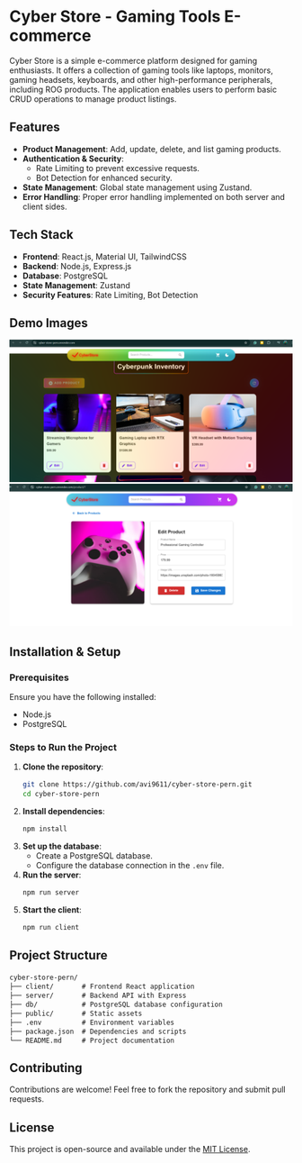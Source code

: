 # Cyber Store - Gaming Tools E-commerce

Cyber Store is a simple e-commerce platform designed for gaming enthusiasts. It offers a collection of gaming tools like laptops, monitors, gaming headsets, keyboards, and other high-performance peripherals, including ROG products. The application enables users to perform basic CRUD operations to manage product listings.

## Features
- **Product Management**: Add, update, delete, and list gaming products.
- **Authentication & Security**:
  - Rate Limiting to prevent excessive requests.
  - Bot Detection for enhanced security.
- **State Management**: Global state management using Zustand.
- **Error Handling**: Proper error handling implemented on both server and client sides.

## Tech Stack
- **Frontend**: React.js, Material UI, TailwindCSS
- **Backend**: Node.js, Express.js
- **Database**: PostgreSQL
- **State Management**: Zustand
- **Security Features**: Rate Limiting, Bot Detection

## Demo Images
![App Screenshot](home.png)
![App Screenshot](product.png)

## Installation & Setup
### Prerequisites
Ensure you have the following installed:
- Node.js
- PostgreSQL

### Steps to Run the Project
1. **Clone the repository**:
   ```sh
   git clone https://github.com/avi9611/cyber-store-pern.git
   cd cyber-store-pern
   ```
2. **Install dependencies**:
   ```sh
   npm install
   ```
3. **Set up the database**:
   - Create a PostgreSQL database.
   - Configure the database connection in the `.env` file.
4. **Run the server**:
   ```sh
   npm run server
   ```
5. **Start the client**:
   ```sh
   npm run client
   ```

## Project Structure
```
cyber-store-pern/
├── client/       # Frontend React application
├── server/       # Backend API with Express
├── db/           # PostgreSQL database configuration
├── public/       # Static assets
├── .env          # Environment variables
├── package.json  # Dependencies and scripts
└── README.md     # Project documentation
```

## Contributing
Contributions are welcome! Feel free to fork the repository and submit pull requests.

## License
This project is open-source and available under the [MIT License](LICENSE).

